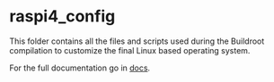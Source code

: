 # raspi4_config

This folder contains all the files and scripts used during the Buildroot
compilation to customize the final Linux based operating system.

For the full documentation go in [docs](../docs/README.md).
